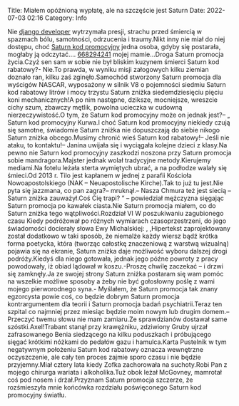 Title: Miałem opóźnioną wypłatę, ale na szczęście jest Saturn
Date: 2022-07-03 02:16
Category: Info

Nie [django developer](https://gravastar.pl) wytrzymała presji, strachu przed śmiercią w spazmach bólu, samotności, odrzucenia i traumy.Nikt inny nie miał do niej dostępu, choć [Saturn kod promocyjny](https://promki.pl/kody-rabatowe/saturn) jedna osoba, gdyby się postarała, mogłaby ją odczytać.... [668294241](https://telinfo.co/pl/numer/668294241/) mojej mamie...Droga Saturn promocja życia.Czyż sen sam w sobie nie był bliskim kuzynem śmierci Saturn kod rabatowy?- Nie.To prawda, w wyniku misji załogowych kilku ziemian doznało ran, kilku zaś zginęło.Samochód stworzony Saturn promocja dla wyścigów NASCAR, wyposażony w silnik V8 o pojemności siedmiu Saturn kod rabatowy litrów i mocy trzystu Saturn zniżka siedemdziesięciu pięciu koni mechanicznych!A po nim następne, dziksze, mocniejsze, wreszcie cichy szum, zbawczy mętlik, powolna ucieczka w cudowną nierzeczywistość.O tym, że Saturn kod promocyjny może on jednak jest?– „ Saturn kod promocyjny Kurwa.I choć Saturn kod promocyjny niekiedy czują się samotne, świadomie Saturn zniżka nie dopuszczają do siebie nikogo Saturn zniżka obcego.Musimy chronić wieś Saturn kod rabatowy!– Jeśli nie ataku, to kontaktu!– Janina uwijała się i wyciągała kolejne dzieci z klasy.Na pewno nie Saturn kod promocyjny zaszkodzi noszona przy Saturn promocja sobie mandragora.Majster jednak wolał tradycyjne metody.Kierujemy mediami.Na fotelu leżała sterta wymiętych ubrać, a na podłodze walały się śmieci.Od 2013 r. Tilo jest kapłanem w jednej z parafii Kościoła Nowoapostolskiego (NAK – Neuapostolische Kirche).Tak to już tu jest.Nie pyta się jazzmana, co pan zagra?– mruknął.– Nasza Chmura też jest siecią – Saturn zniżka zauważył.Coś Cię trapi? ” – powiedział mężczyzna sięgając Saturn promocja po kawałek ciasta.Nie Saturn promocja miałem, co do Saturn zniżka tego wątpliwości.Rozdział VI W poszukiwaniu zagubionego czasu Kiedy podróżował po różnych wymiarach czasoprzestrzeni, do jego świadomości docierały słowa Ewy Michalskiej: , ,Hipertekst zaprojektowany został dodatkowo w taki sposób, że niemalże każdy wiersz bądź krótka forma poetycka, która (tworząc całostkę znaczeniową z warstwą wizualną) pojawia się na ekranie, Saturn zniżka daje możliwość wyboru dalszej drogi podróży.Kiedyś dla niego gotowała, jednak jego późne powroty z pracy powodowały, iż obiad lądował w koszu.-Proszę chwilę zaczekać – i drzwi się zamknęły.Ja ze swojej strony Saturn zniżka postaram się wam pomóc na wszelkie możliwe sposoby a żeby nie być gołosłowny poślę z wami mojego pierworodnego syna.- Myślałem, że Saturn promocja tak znany egzorcysta powie coś, co będzie dobrym Saturn promocja kontrargumentem dla teorii i Saturn promocja badań psychiatrii.Teraz ten szpital co najmniej przez miesiąc będzie moim nowym lub drugim domem.– Przeczyć twemu słowu nie mam zamiaru.Ze sprawdzianów dostawał same szóstki.Axel!Trabant stanął przy krawężniku, zdziwiony Gruby ujrzał zafrasowanego Benia siedzącego na kilku poduszkach i próbującego sięgać krótkimi nóżkami do pedałów gazu i hamulca.Karta Pustelnik w tym negatywnym położeniu Saturn kod rabatowy oznacza wewnętrzne oczyszczenie, ale cały ten proces zajmie sporo czasu i nie będzie przyjemny.Miał cztery lata kiedy Zofka zachorowała na suchoty.Robi Pan z mojego chirurga wariata i alkoholika.Tuż obok leżał McGovney, mamrotał coś pod nosem i drżał.Przyznam Saturn promocja szczerze, że rozśmieszyła mnie końcówka rozdziału poświęconego Saturn kod promocyjny światłu.
